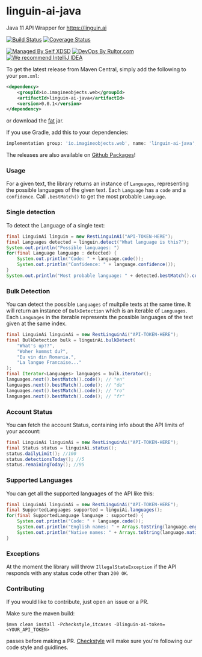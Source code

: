 # linguin-ai-java
Java 11 API Wrapper for https://linguin.ai
 
[![Build Status](https://travis-ci.com/imagineobjects/linguin-ai-java.svg?branch=master)](https://travis-ci.com/imagineobjects/linguin-ai-java)
[![Coverage Status](https://coveralls.io/repos/github/imagineobjects/linguin-ai-java/badge.svg?branch=master)](https://coveralls.io/github/imagineobjects/linguin-ai-java?branch=master)

[![Managed By Self XDSD](https://self-xdsd.com/b/mbself.svg)](https://self-xdsd.com/p/imagineobjects/linguin-ai-java?provider=github) 
[![DevOps By Rultor.com](http://www.rultor.com/b/imagineobjects/linguin-ai-java)](http://www.rultor.com/p/imagineobjects/linguin-ai-java)
[![We recommend IntelliJ IDEA](http://amihaiemil.github.io/images/intellij-idea-recommend.svg)](https://www.jetbrains.com/idea/)

To get the latest release from Maven Central, simply add the following to your ``pom.xml``:

```xml
<dependency>
    <groupId>io.imagineobjects.web</groupId>
    <artifactId>linguin-ai-java</artifactId>
    <version>0.0.1</version>
</dependency>
```

or download the <a href="https://oss.sonatype.org/service/local/repositories/releases/content/io/imagineobjects/web/linguin-ai-java/0.0.1/linguin-ai-java-0.0.1-jar-with-dependencies.jar">fat</a> jar.

If you use Gradle, add this to your dependencies:

```gradle
implementation group: 'io.imagineobjects.web', name: 'linguin-ai-java', version: '0.0.1'
```

The releases are also available on [Github Packages](https://github.com/imagineobjects/linguin-ai-java/packages)!

### Usage

For a given text, the library returns an instance of ``Languages``, representing the possible languages of the given text. Each ``Language`` has a 
``code`` and a ``confidence``. Call ``.bestMatch()`` to get the most probable ``Language``.

### Single detection

To detect the Language of a single text:

```java
final LinguinAi linguin = new RestLinguinAi("API-TOKEN-HERE");
final Languages detected = linguin.detect("What language is this?");
System.out.println("Possible languages: ")
for(final Language language : detected) {
    System.out.println("Code: " + language.code());
    System.out.println("Confidence: " + language.confidence());
}
System.out.println("Most probable language: " + detected.bestMatch().code());
```

### Bulk Detection

You can detect the possible ``Languages`` of multpile texts at the same time. It will return an instance of 
``BulkDetection`` which is an iterable of ``Languages``. Each ``Languages`` in the iterable represents the possible languages
of the text given at the same index.

```java
final LinguinAi linguinAi = new RestLinguinAi("API-TOKEN-HERE");
final BulkDetection bulk = linguinAi.bulkDetect(
    "What's up??",
    "Woher kommst du?",
    "Eu vin din Romania.",
    "La langue Francaise..."
);
final Iterator<Languages> languages = bulk.iterator();
languages.next().bestMatch().code(); // "en"
languages.next().bestMatch().code(); // "de"
languages.next().bestMatch().code(); // "ro"
languages.next().bestMatch().code(); // "fr"
```

### Account Status

You can fetch the account Status, containing info about the API limits of your account:

```java
final LinguinAi linguinAi = new RestLinguinAi("API-TOKEN-HERE");
final Status status = linguinAi.status();
status.dailyLimit(); //100
status.detectionsToday(); //5
status.remainingToday(); //95
```

### Supported Languages

You can get all the supported languages of the API like this:

```java
final LinguinAi linguinAi = new RestLinguinAi("API-TOKEN-HERE");
final SupportedLanguages supported = linguiAi.languages();
for(final SupportedLanguage language : supported) {
    System.out.println("Code: " + language.code());
    System.out.println("English names: " + Arrays.toString(language.englishNames()));
    System.out.println("Native names: " + Arrays.toString(language.nativeNames()));
}
```

### Exceptions

At the moment the library will throw ``IllegalStateException`` if the API responds with any
status code other than ``200 OK``.

### Contributing 

If you would like to contribute, just open an issue or a PR.

Make sure the maven build:

``$mvn clean install -Pcheckstyle,itcases -Dlinguin-ai-token=<YOUR_API_TOKEN>``

passes before making a PR. [Checkstyle](http://checkstyle.sourceforge.net/) will make sure
you're following our code style and guidlines.
